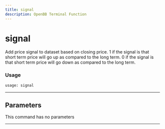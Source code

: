 ```yaml
---
title: signal
description: OpenBB Terminal Function
---
```


# signal

Add price signal to dataset based on closing price. 1 if the signal is that short term price will go up as compared to the long term. 0 if the signal is that short term price will go down as compared to the long term.

### Usage

```python
usage: signal
```

---

## Parameters

This command has no parameters

---

